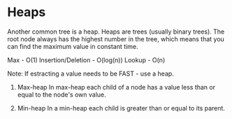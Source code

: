 # Heaps

Another common tree is a heap. Heaps are trees (usually binary trees). The root node always has the highest number in the tree, which means that you can find the maximum value in constant time.

Max - O(1)
Insertion/Deletion - O(log(n))
Lookup - O(n)

Note: If estracting a value needs to be FAST - use a heap.

1. Max-heap
In max-heap each child of a node has a value less than or equal to the node's own value.

2. Min-heap
In a min-heap each child is greater than or equal to its parent. 